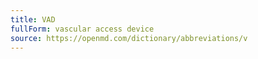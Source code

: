 ```yaml
---
title: VAD
fullForm: vascular access device
source: https://openmd.com/dictionary/abbreviations/v
---
```


